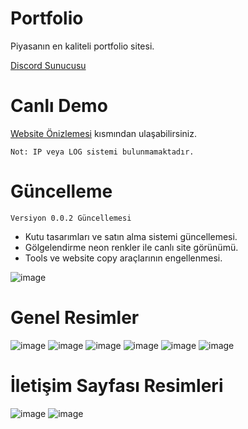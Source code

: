 # Portfolio

Piyasanın en kaliteli portfolio sitesi.

[Discord Sunucusu](https://discord.gg/URRdEevccN)


# Canlı Demo

[Website Önizlemesi](https://harmonydc.xyz) kısmından ulaşabilirsiniz.

```Not: IP veya LOG sistemi bulunmamaktadır.```

# Güncelleme

```Versiyon 0.0.2 Güncellemesi```

- Kutu tasarımları ve satın alma sistemi güncellemesi.
- Gölgelendirme neon renkler ile canlı site görünümü.
- Tools ve website copy araçlarının engellenmesi.

![image](https://user-images.githubusercontent.com/60463845/236603207-872d1378-5f11-48de-9b04-da9d270b385d.png)



# Genel Resimler
![image](https://user-images.githubusercontent.com/60463845/235286700-92e05109-c223-4b8e-bf52-21c2c66f5a58.png)
![image](https://user-images.githubusercontent.com/60463845/235286708-f2b19785-4919-4729-887e-a47a1d2f46f7.png)
![image](https://user-images.githubusercontent.com/60463845/235286715-176d2466-0c57-429e-9f86-95aad2fa075f.png)
![image](https://user-images.githubusercontent.com/60463845/235286723-6145779f-b34c-4f52-9c0b-3496d593a29e.png)
![image](https://user-images.githubusercontent.com/60463845/235286730-efd84464-c8f6-435b-a041-a491b698af1a.png)
![image](https://user-images.githubusercontent.com/60463845/235286740-9484e0bb-1db2-4193-b226-71aa2bf6e1a0.png)

# İletişim Sayfası Resimleri

![image](https://user-images.githubusercontent.com/60463845/235286774-e3a617e7-ee75-424a-afd8-988d99503b9c.png)
![image](https://user-images.githubusercontent.com/60463845/235286780-ead37497-3611-4268-a7c9-ca57dc82708c.png)
